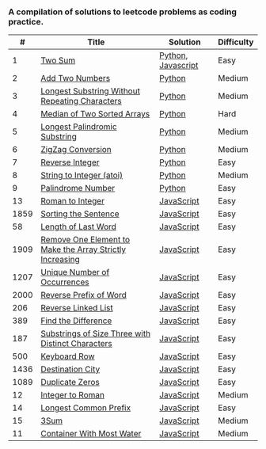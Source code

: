 ### A compilation of solutions to leetcode problems as coding practice.

| # | Title | Solution | Difficulty |
|---| ----- | -------- | ---------- |
|1|[Two Sum](https://leetcode.com/problems/two-sum/)|[Python](./solutions/two-sum.py), [Javascript](./solutions/two-sum.js)|Easy|
|2|[Add Two Numbers](https://leetcode.com/problems/add-two-numbers/)|[Python](./solutions/add-two.py)|Medium|
|3|[Longest Substring Without Repeating Characters](https://leetcode.com/problems/longest-substring-without-repeating-characters/)|[Python](./solutions/longest-substring.py)|Medium|
|4|[Median of Two Sorted Arrays](https://leetcode.com/problems/median-of-two-sorted-arrays/)|[Python](./solutions/median-sorted-arrays.py)|Hard|
|5|[Longest Palindromic Substring](https://leetcode.com/problems/longest-palindromic-substring/)|[Python](./solutions/longest-palindrome.py)|Medium|
|6|[ZigZag Conversion](https://leetcode.com/problems/zigzag-conversion/)|[Python](./solutions/zig-zag-conversion.py)|Medium|
|7|[Reverse Integer](https://leetcode.com/problems/reverse-integer/)|[Python](./solutions/reverse-integer.py)|Easy|
|8|[String to Integer (atoi)](https://leetcode.com/problems/string-to-integer-atoi/)|[Python](./solutions/string-to-integer.py)|Medium|
|9|[Palindrome Number](https://leetcode.com/problems/palindrome-number/)|[Python](./solutions/palindrome-number.py)|Easy|
|13|[Roman to Integer](https://leetcode.com/problems/roman-to-integer/)|[JavaScript](./solutions/roman-to-int.js)|Easy|
|1859|[Sorting the Sentence](https://leetcode.com/problems/sorting-the-sentence/)|[JavaScript](./solutions/sort-sentence.js)|Easy|
|58|[Length of Last Word](https://leetcode.com/problems/length-of-last-word/)|[JavaScript](./solutions/last-word-length.js)|Easy|
|1909|[Remove One Element to Make the Array Strictly Increasing](https://leetcode.com/problems/remove-one-element-to-make-the-array-strictly-increasing/)|[JavaScript](./solutions/strictly-increasing.js)|Easy|
|1207|[Unique Number of Occurrences](https://leetcode.com/problems/unique-number-of-occurrences/)|[JavaScript](./solutions/unique-occurances.js)|Easy|
|2000|[Reverse Prefix of Word](https://leetcode.com/problems/reverse-prefix-of-word/)|[JavaScript](./solutions/reverse-prefix.js)|Easy|
|206|[Reverse Linked List](https://leetcode.com/problems/reverse-linked-list/)|[JavaScript](./solutions/reverse-linked-list.js)|Easy|
|389|[Find the Difference](https://leetcode.com/problems/find-the-difference/)|[JavaScript](./solutions/find-difference.js)|Easy|
|187|[Substrings of Size Three with Distinct Characters](https://leetcode.com/problems/substrings-of-size-three-with-distinct-characters/)|[JavaScript](./solutions/good-substrings.js)|Easy|
|500|[Keyboard Row](https://leetcode.com/problems/keyboard-row/)|[JavaScript](./solutions/keyboard-row.js)|Easy|
|1436|[Destination City](https://leetcode.com/problems/destination-city/)|[JavaScript](./solutions/destination-city.js)|Easy|
|1089|[Duplicate Zeros](https://leetcode.com/problems/duplicate-zeros/)|[JavaScript](./solutions/duplicate-zeros.js)|Easy|
|12|[Integer to Roman](https://leetcode.com/problems/integer-to-roman/)|[JavaScript](./solutions/int-to-roman.js)|Medium|
|14|[Longest Common Prefix](https://leetcode.com/problems/longest-common-prefix/)|[JavaScript](./solutions/common-prefix.js)|Easy|
|15|[3Sum](https://leetcode.com/problems/3sum/)|[JavaScript](./solutions/three-sum.js)|Medium|
|11|[Container With Most Water](https://leetcode.com/problems/container-with-most-water/)|[JavaScript](./solutions/max-area.js)|Medium|
